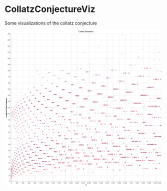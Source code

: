 # CollatzConjectureViz
Some visualizations of the collatz conjecture

<img alt="Length Of Operations vs Number" src="https://github.com/nikunjp1272/CollatzConjectureViz/blob/main/images/LengthOfOperations_vs_Number.png" style="width:750px; height:500px;">
